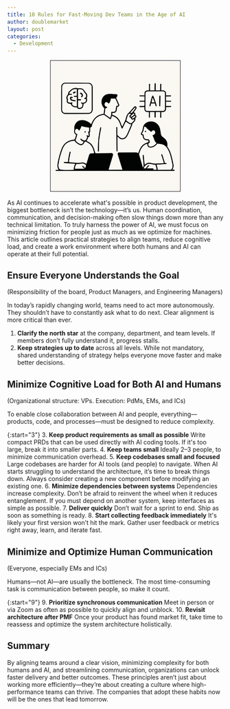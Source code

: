```yaml
---
title: 10 Rules for Fast-Moving Dev Teams in the Age of AI
author: doublemarket
layout: post
categories:
  - Development
---
```


<center><img border="1" style="width: 60%;" src="/images/2025-04-22-10-rules-for-fast-moving-dev-teams/human-and-ai.png"></center>

As AI continues to accelerate what's possible in product development, the biggest bottleneck isn’t the technology—it’s us. Human coordination, communication, and decision-making often slow things down more than any technical limitation. To truly harness the power of AI, we must focus on minimizing friction for people just as much as we optimize for machines. This article outlines practical strategies to align teams, reduce cognitive load, and create a work environment where both humans and AI can operate at their full potential.

## Ensure Everyone Understands the Goal

(Responsibility of the board, Product Managers, and Engineering Managers)

In today’s rapidly changing world, teams need to act more autonomously. They shouldn’t have to constantly ask what to do next. Clear alignment is more critical than ever.

1. **Clarify the north star** at the company, department, and team levels.
   If members don’t fully understand it, progress stalls.
2. **Keep strategies up to date** across all levels.
   While not mandatory, shared understanding of strategy helps everyone move faster and make better decisions.

## Minimize Cognitive Load for Both AI and Humans

(Organizational structure: VPs. Execution: PdMs, EMs, and ICs)

To enable close collaboration between AI and people, everything—products, code, and processes—must be designed to reduce complexity.

{:start="3"}
3. **Keep product requirements as small as possible**
  Write compact PRDs that can be used directly with AI coding tools. If it's too large, break it into smaller parts.
4. **Keep teams small**
  Ideally 2–3 people, to minimize communication overhead.
5. **Keep codebases small and focused**
  Large codebases are harder for AI tools (and people) to navigate. When AI starts struggling to understand the architecture, it’s time to break things down.
  Always consider creating a new component before modifying an existing one.
6. **Minimize dependencies between systems**
   Dependencies increase complexity. Don’t be afraid to reinvent the wheel when it reduces entanglement. If you must depend on another system, keep interfaces as simple as possible.
7. **Deliver quickly**
  Don’t wait for a sprint to end. Ship as soon as something is ready.
8. **Start collecting feedback immediately**
  It's likely your first version won’t hit the mark. Gather user feedback or metrics right away, learn, and iterate fast.


## Minimize and Optimize Human Communication

(Everyone, especially EMs and ICs)

Humans—not AI—are usually the bottleneck. The most time-consuming task is communication between people, so make it count.

{:start="9"}
9. **Prioritize synchronous communication**
  Meet in person or via Zoom as often as possible to quickly align and unblock.
10. **Revisit architecture after PMF**
  Once your product has found market fit, take time to reassess and optimize the system architecture holistically.

## Summary

By aligning teams around a clear vision, minimizing complexity for both humans and AI, and streamlining communication, organizations can unlock faster delivery and better outcomes. These principles aren’t just about working more efficiently—they’re about creating a culture where high-performance teams can thrive. The companies that adopt these habits now will be the ones that lead tomorrow.
